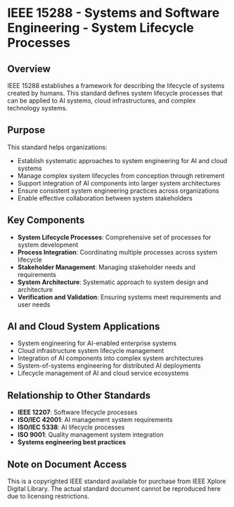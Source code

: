 # IEEE 15288 - Systems and Software Engineering - System Lifecycle Processes

## Overview
IEEE 15288 establishes a framework for describing the lifecycle of systems created by humans. This standard defines system lifecycle processes that can be applied to AI systems, cloud infrastructures, and complex technology systems.

## Purpose
This standard helps organizations:
- Establish systematic approaches to system engineering for AI and cloud systems
- Manage complex system lifecycles from conception through retirement
- Support integration of AI components into larger system architectures
- Ensure consistent system engineering practices across organizations
- Enable effective collaboration between system stakeholders

## Key Components
- **System Lifecycle Processes**: Comprehensive set of processes for system development
- **Process Integration**: Coordinating multiple processes across system lifecycle
- **Stakeholder Management**: Managing stakeholder needs and requirements
- **System Architecture**: Systematic approach to system design and architecture
- **Verification and Validation**: Ensuring systems meet requirements and user needs

## AI and Cloud System Applications
- System engineering for AI-enabled enterprise systems
- Cloud infrastructure system lifecycle management
- Integration of AI components into complex system architectures
- System-of-systems engineering for distributed AI deployments
- Lifecycle management of AI and cloud service ecosystems

## Relationship to Other Standards
- **IEEE 12207**: Software lifecycle processes
- **ISO/IEC 42001**: AI management system requirements
- **ISO/IEC 5338**: AI lifecycle processes
- **ISO 9001**: Quality management system integration
- **Systems engineering best practices**

## Note on Document Access
This is a copyrighted IEEE standard available for purchase from IEEE Xplore Digital Library. The actual standard document cannot be reproduced here due to licensing restrictions.
